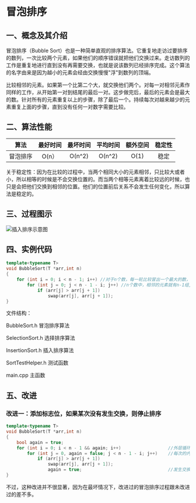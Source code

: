 # 冒泡排序

## 一、概念及其介绍

冒泡排序（Bubble Sort）也是一种简单直观的排序算法。它重复地走访过要排序的数列，一次比较两个元素，如果他们的顺序错误就把他们交换过来。走访数列的工作是重复地进行直到没有再需要交换，也就是说该数列已经排序完成。这个算法的名字由来是因为越小的元素会经由交换慢慢"浮"到数列的顶端。

比较相邻的元素。如果第一个比第二个大，就交换他们两个。对每一对相邻元素作同样的工作，从开始第一对到结尾的最后一对。这步做完后，最后的元素会是最大的数。针对所有的元素重复以上的步骤，除了最后一个。持续每次对越来越少的元素重复上面的步骤，直到没有任何一对数字需要比较。



## 二、算法性能

|   算法   | 最好时间 | 最坏时间 | 平均时间 | 额外空间 | 稳定性 |
| :------: | :------: | :------: | :------: | :------: | :----: |
| 冒泡排序 |  O(n）   |  O(n^2)  |  O(n^2)  |   O(1)   |  稳定  |

关于稳定性：因为在比较的过程中，当两个相同大小的元素相邻，只比较大或者小，所以相等的时候是不会交换位置的。而当两个相等元素离着比较远的时候，也只是会把他们交换到相邻的位置。他们的位置前后关系不会发生任何变化，所以算法是稳定的。



## 三、过程图示

![插入排序示意图](https://github.com/wanyu416/Data-Strucure/blob/main/src/bubbleSort.gif)



## 四、实例代码

```c++
template<typename T>
void BubbleSort(T *arr,int n)
{
	for (int i = 0; i < n - 1; i++) //对于n个数，每一轮比较冒出一个最大的数，最后一个数不用冒，所以要比较n-1轮
		for (int j = 0; j < n - 1 - i; j++) //n个数中，相邻的元素就有n-1组,第0轮要比较n-1次,第i轮要比较n-1-i次
			if (arr[j] > arr[j + 1])
				swap(arr[j], arr[j + 1]);
}
```



文件结构：

BubbleSort.h  冒泡排序算法

SelectionSort.h  选择排序算法

InsertionSort.h  插入排序算法

SortTestHelper.h  测试函数

main.cpp  主函数



## 五、改进

### 改进一：添加标志位，如果某次没有发生交换，则停止排序

```c++
template<typename T>
void BubbleSort(T *arr,int n)
{
    bool again = true;
	for (int i = 0; i < n - 1 && again; i++)                  //外层循环中只有标志位为真，才进行下一次排序
		for (int j = 0, again = false; j < n - 1 - i; j++)    //每次的内层循环将标志位设为假
			if (arr[j] > arr[j + 1])
				swap(arr[j], arr[j + 1]);
    			again = true;                                 //发生交换就将标志位设为真
}
```

不过，这种改进并不很显著，因为在最坏情况下，改进过的冒泡排序过程跟未改进过的差不多。

